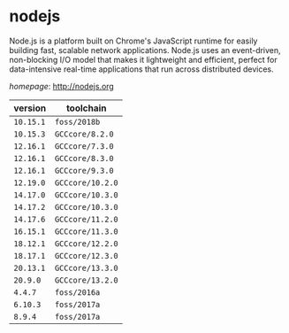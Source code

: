 # nodejs

Node.js is a platform built on Chrome's JavaScript runtime  for easily building fast, scalable network applications. Node.js uses an  event-driven, non-blocking I/O model that makes it lightweight and efficient,  perfect for data-intensive real-time applications that run across distributed devices.

*homepage*: <http://nodejs.org>

version | toolchain
--------|----------
``10.15.1`` | ``foss/2018b``
``10.15.3`` | ``GCCcore/8.2.0``
``12.16.1`` | ``GCCcore/7.3.0``
``12.16.1`` | ``GCCcore/8.3.0``
``12.16.1`` | ``GCCcore/9.3.0``
``12.19.0`` | ``GCCcore/10.2.0``
``14.17.0`` | ``GCCcore/10.3.0``
``14.17.2`` | ``GCCcore/10.3.0``
``14.17.6`` | ``GCCcore/11.2.0``
``16.15.1`` | ``GCCcore/11.3.0``
``18.12.1`` | ``GCCcore/12.2.0``
``18.17.1`` | ``GCCcore/12.3.0``
``20.13.1`` | ``GCCcore/13.3.0``
``20.9.0`` | ``GCCcore/13.2.0``
``4.4.7`` | ``foss/2016a``
``6.10.3`` | ``foss/2017a``
``8.9.4`` | ``foss/2017a``
